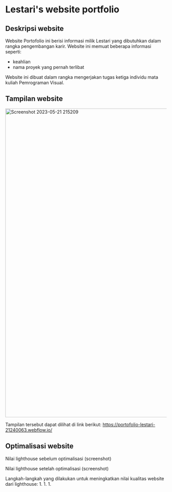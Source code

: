 # Lestari's website portfolio
## Deskripsi website

Website Portofolio ini berisi informasi milik Lestari yang dibutuhkan dalam rangka pengembangan karir. Website ini memuat beberapa informasi seperti:

- keahlian
- nama proyek yang pernah terlibat

Website ini dibuat dalam rangka mengerjakan tugas ketiga individu mata kuliah Pemrograman Visual.

## Tampilan website

<img width="960" alt="Screenshot 2023-05-21 215209" src="https://github.com/LESTARI45/Tugas-individu/assets/131166172/0b396d15-e979-469e-8f3e-ee62f95b045b">


Tampilan tersebut dapat dilihat di link berikut:
https://portofolio-lestari-21240063.webflow.io/ 

## Optimalisasi website

Nilai lighthouse sebelum optimalisasi (screenshot)

Nilai lighthouse setelah optimalisasi (screenshot)

Langkah-langkah yang dilakukan untuk meningkatkan nilai kualitas website dari lighthouse: 1. 1. 1.
